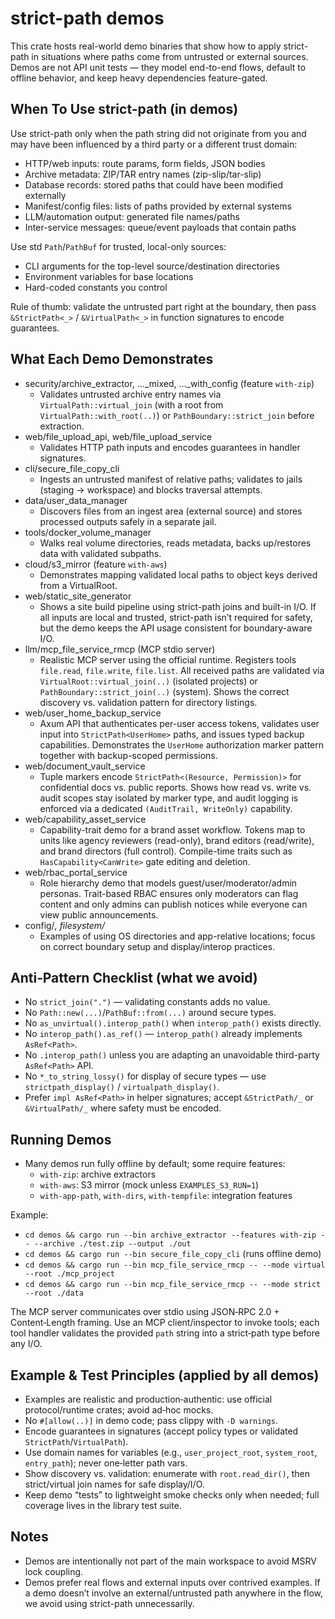 # strict-path demos

This crate hosts real-world demo binaries that show how to apply strict-path in situations where paths come from untrusted or external sources. Demos are not API unit tests — they model end-to-end flows, default to offline behavior, and keep heavy dependencies feature-gated.

## When To Use strict-path (in demos)

Use strict-path only when the path string did not originate from you and may have been influenced by a third party or a different trust domain:

- HTTP/web inputs: route params, form fields, JSON bodies
- Archive metadata: ZIP/TAR entry names (zip-slip/tar-slip)
- Database records: stored paths that could have been modified externally
- Manifest/config files: lists of paths provided by external systems
- LLM/automation output: generated file names/paths
- Inter-service messages: queue/event payloads that contain paths

Use std `Path`/`PathBuf` for trusted, local-only sources:

- CLI arguments for the top-level source/destination directories
- Environment variables for base locations
- Hard-coded constants you control

Rule of thumb: validate the untrusted part right at the boundary, then pass `&StrictPath<_>` / `&VirtualPath<_>` in function signatures to encode guarantees.

## What Each Demo Demonstrates

- security/archive_extractor, …_mixed, …_with_config (feature `with-zip`)
  - Validates untrusted archive entry names via `VirtualPath::virtual_join` (with a root from `VirtualPath::with_root(..)`) or `PathBoundary::strict_join` before extraction.
- web/file_upload_api, web/file_upload_service
  - Validates HTTP path inputs and encodes guarantees in handler signatures.
- cli/secure_file_copy_cli
  - Ingests an untrusted manifest of relative paths; validates to jails (staging → workspace) and blocks traversal attempts.
- data/user_data_manager
  - Discovers files from an ingest area (external source) and stores processed outputs safely in a separate jail.
- tools/docker_volume_manager
  - Walks real volume directories, reads metadata, backs up/restores data with validated subpaths.
- cloud/s3_mirror (feature `with-aws`)
  - Demonstrates mapping validated local paths to object keys derived from a VirtualRoot.
- web/static_site_generator
  - Shows a site build pipeline using strict-path joins and built-in I/O. If all inputs are local and trusted, strict-path isn’t required for safety, but the demo keeps the API usage consistent for boundary-aware I/O.
- llm/mcp_file_service_rmcp (MCP stdio server)
  - Realistic MCP server using the official runtime. Registers tools `file.read`, `file.write`, `file.list`. All received paths are validated via `VirtualRoot::virtual_join(..)` (isolated projects) or `PathBoundary::strict_join(..)` (system). Shows the correct discovery vs. validation pattern for directory listings.
- web/user_home_backup_service
  - Axum API that authenticates per-user access tokens, validates user input into `StrictPath<UserHome>` paths, and issues typed backup capabilities. Demonstrates the `UserHome` authorization marker pattern together with backup-scoped permissions.
- web/document_vault_service
  - Tuple markers encode `StrictPath<(Resource, Permission)>` for confidential docs vs. public reports. Shows how read vs. write vs. audit scopes stay isolated by marker type, and audit logging is enforced via a dedicated `(AuditTrail, WriteOnly)` capability.
- web/capability_asset_service
  - Capability-trait demo for a brand asset workflow. Tokens map to units like agency reviewers (read-only), brand editors (read/write), and brand directors (full control). Compile-time traits such as `HasCapability<CanWrite>` gate editing and deletion.
- web/rbac_portal_service
  - Role hierarchy demo that models guest/user/moderator/admin personas. Trait-based RBAC ensures only moderators can flag content and only admins can publish notices while everyone can view public announcements.
- config/*, filesystem/*
  - Examples of using OS directories and app-relative locations; focus on correct boundary setup and display/interop practices.

## Anti‑Pattern Checklist (what we avoid)

- No `strict_join(".")` — validating constants adds no value.
- No `Path::new(...)`/`PathBuf::from(...)` around secure types.
- No `as_unvirtual().interop_path()` when `interop_path()` exists directly.
- No `interop_path().as_ref()` — `interop_path()` already implements `AsRef<Path>`.
- No `.interop_path()` unless you are adapting an unavoidable third-party `AsRef<Path>` API.
- No `*_to_string_lossy()` for display of secure types — use `strictpath_display()` / `virtualpath_display()`.
- Prefer `impl AsRef<Path>` in helper signatures; accept `&StrictPath/_` or `&VirtualPath/_` where safety must be encoded.

## Running Demos

- Many demos run fully offline by default; some require features:
  - `with-zip`: archive extractors
  - `with-aws`: S3 mirror (mock unless `EXAMPLES_S3_RUN=1`)
  - `with-app-path`, `with-dirs`, `with-tempfile`: integration features

Example:

- `cd demos && cargo run --bin archive_extractor --features with-zip -- --archive ./test.zip --output ./out`
- `cd demos && cargo run --bin secure_file_copy_cli` (runs offline demo)
- `cd demos && cargo run --bin mcp_file_service_rmcp -- --mode virtual --root ./mcp_project`
- `cd demos && cargo run --bin mcp_file_service_rmcp -- --mode strict --root ./data`

The MCP server communicates over stdio using JSON‑RPC 2.0 + Content‑Length framing. Use an MCP client/inspector to invoke tools; each tool handler validates the provided `path` string into a strict‑path type before any I/O.

## Example & Test Principles (applied by all demos)

- Examples are realistic and production‑authentic: use official protocol/runtime crates; avoid ad‑hoc mocks. 
- No `#[allow(..)]` in demo code; pass clippy with `-D warnings`.
- Encode guarantees in signatures (accept policy types or validated `StrictPath`/`VirtualPath`).
- Use domain names for variables (e.g., `user_project_root`, `system_root`, `entry_path`); never one‑letter path vars.
- Show discovery vs. validation: enumerate with `root.read_dir()`, then strict/virtual join names for safe display/I/O.
- Keep demo “tests” to lightweight smoke checks only when needed; full coverage lives in the library test suite.

## Notes

- Demos are intentionally not part of the main workspace to avoid MSRV lock coupling.
- Demos prefer real flows and external inputs over contrived examples. If a demo doesn’t involve an external/untrusted path anywhere in the flow, we avoid using strict-path unnecessarily.
